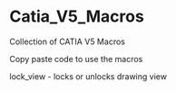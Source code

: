 # Catia_V5_Macros
Collection of CATIA V5 Macros

Copy paste code to use the macros

lock_view - locks or unlocks drawing view
